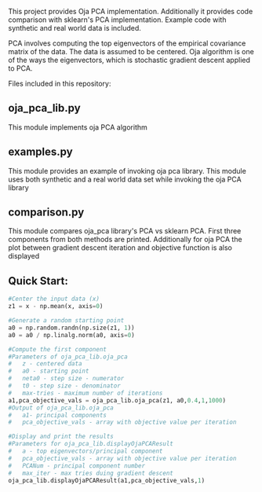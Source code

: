 This project provides Oja PCA implementation. Additionally it provides code comparison with sklearn's PCA implementation. Example code with synthetic and real world data is included. 

PCA involves computing the top eigenvectors of the empirical covariance matrix of the data. The data is assumed to be centered. Oja algorithm is one of the ways the eigenvectors, which is stochastic gradient descent applied to PCA.

Files included in this repository:

## oja_pca_lib.py 
This module implements oja PCA algorithm

## examples.py
This module provides an example of invoking oja pca library. This module uses both synthetic and a real world data set while invoking the oja PCA library 

## comparison.py
This module compares oja_pca library's PCA vs sklearn PCA. First three components from both methods are printed. Additionally for oja PCA the plot between gradient descent iteration and objective function is also displayed

## Quick Start:

```python
#Center the input data (x)
z1 = x - np.mean(x, axis=0)

#Generate a random starting point
a0 = np.random.randn(np.size(z1, 1))
a0 = a0 / np.linalg.norm(a0, axis=0)

#Compute the first component
#Parameters of oja_pca_lib.oja_pca
#   z - centered data
#   a0 - starting point
#   neta0 - step size - numerator
#   t0 - step size - denominator
#   max-tries - maximum number of iterations
a1,pca_objective_vals = oja_pca_lib.oja_pca(z1, a0,0.4,1,1000)
#Output of oja_pca_lib.oja_pca
#   a1- principal components
#   pca_objective_vals - array with objective value per iteration

#Display and print the results
#Parameters for oja_pca_lib.displayOjaPCAResult
#   a - top eigenvectors/principal component
#   pca_objective_vals - array with objective value per iteration
#   PCANum - principal component number
#   max_iter - max tries duing gradient descent
oja_pca_lib.displayOjaPCAResult(a1,pca_objective_vals,1)
```
